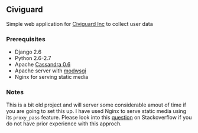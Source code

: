 ## Civiguard
Simple web application for [Civiguard Inc](https://code.google.com/p/modwsgi) to collect user data

### Prerequisites
- Django 2.6 
- Python 2.6-2.7
- Apache [Cassandra 0.6](http://archive.apache.org/dist/cassandra/0.6.0/)
- Apache server with [modwsgi](https://code.google.com/p/modwsgi/)
- Nginx for serving static media

### Notes
This is a bit old project and will server some considerable amout of time if you are going to set this up. I have 
used Nginx to serve static media using its ```proxy_pass``` feature. Please look into this [question](http://stackoverflow.com/questions/869001/how-to-serve-all-existing-static-files-directly-with-nginx-but-proxy-to-apache) on Stackoverflow if you
do not have prior experience with this approch.
